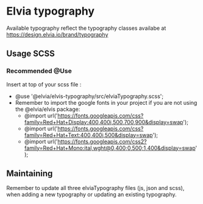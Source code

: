 # Elvia typography

Available typography reflect the typography classes availabe at https://design.elvia.io/brand/typography

## Usage SCSS

### Recommended @Use

Insert at top of your scss file :<br>

- @use '@elvia/elvis-typography/src/elviaTypography.scss';
- Remember to import the google fonts in your project if you are not using the @elvia/elvis package:
  - @import url('https://fonts.googleapis.com/css?family=Red+Hat+Display:400,400i,500,700,900&display=swap');
  - @import url('https://fonts.googleapis.com/css?family=Red+Hat+Text:400,400i,500&display=swap');
  - @import
    url('https://fonts.googleapis.com/css2?family=Red+Hat+Mono:ital,wght@0,400;0,500;1,400&display=swap');

## Maintaining

Remember to update all three elviaTypography files (js, json and scss), when adding a new typography or
updating an existing typography.

